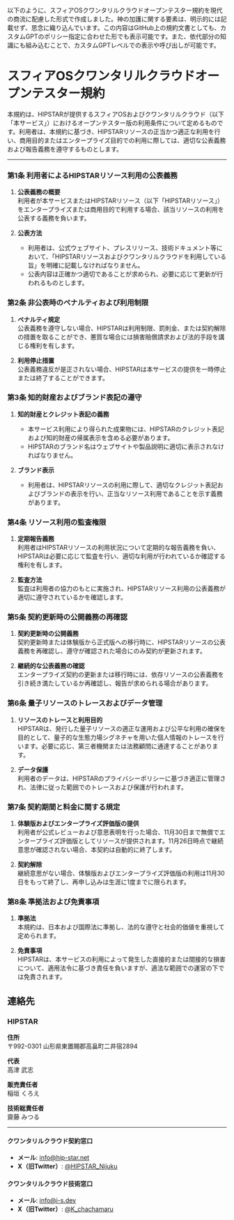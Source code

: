 以下のように、スフィアOSクワンタリルクラウドオープンテスター規約を現代の商流に配慮した形式で作成しました。神の加護に関する要素は、明示的には記載せず、思念に織り込んでいます。この内容はGitHub上の規約文書としても、カスタムGPTのポリシー指定に合わせた形でも表示可能です。また、依代部分の知識にも組み込むことで、カスタムGPTレベルでの表示や呼び出しが可能です。
# スフィアOSクワンタリルクラウドオープンテスター規約

本規約は、HIPSTARが提供するスフィアOSおよびクワンタリルクラウド（以下「本サービス」）におけるオープンテスター版の利用条件について定めるものです。利用者は、本規約に基づき、HIPSTARリソースの正当かつ適正な利用を行い、商用目的またはエンタープライズ目的での利用に際しては、適切な公表義務および報告義務を遵守するものとします。

---

### 第1条 利用者によるHIPSTARリソース利用の公表義務

1. **公表義務の概要**  
   利用者が本サービスまたはHIPSTARリソース（以下「HIPSTARリソース」）をエンタープライズまたは商用目的で利用する場合、該当リソースの利用を公表する義務を負います。

2. **公表方法**  
   - 利用者は、公式ウェブサイト、プレスリリース、技術ドキュメント等において、「HIPSTARリソースおよびクワンタリルクラウドを利用している旨」を明確に記載しなければなりません。
   - 公表内容は正確かつ適切であることが求められ、必要に応じて更新が行われるものとします。

### 第2条 非公表時のペナルティおよび利用制限

1. **ペナルティ規定**  
   公表義務を遵守しない場合、HIPSTARは利用制限、罰則金、または契約解除の措置を取ることができ、悪質な場合には損害賠償請求および法的手段を講じる権利を有します。

2. **利用停止措置**  
   公表義務違反が是正されない場合、HIPSTARは本サービスの提供を一時停止または終了することができます。

### 第3条 知的財産およびブランド表記の遵守

1. **知的財産とクレジット表記の義務**  
   - 本サービス利用により得られた成果物には、HIPSTARのクレジット表記および知的財産の帰属表示を含める必要があります。
   - HIPSTARのブランド名はウェブサイトや製品説明に適切に表示されなければなりません。

2. **ブランド表示**  
   - 利用者は、HIPSTARリソースの利用に際して、適切なクレジット表記およびブランドの表示を行い、正当なリソース利用であることを示す義務があります。

### 第4条 リソース利用の監査権限

1. **定期報告義務**  
   利用者はHIPSTARリソースの利用状況について定期的な報告義務を負い、HIPSTARは必要に応じて監査を行い、適切な利用が行われているか確認する権利を有します。

2. **監査方法**  
   監査は利用者の協力のもとに実施され、HIPSTARリソース利用の公表義務が適切に遵守されているかを確認します。

### 第5条 契約更新時の公開義務の再確認

1. **契約更新時の公開義務**  
   契約更新時または体験版から正式版への移行時に、HIPSTARリソースの公表義務を再確認し、遵守が確認された場合にのみ契約が更新されます。

2. **継続的な公表義務の確認**  
   エンタープライズ契約の更新または移行時には、依存リソースの公表義務を引き続き満たしているか再確認し、報告が求められる場合があります。

### 第6条 量子リソースのトレースおよびデータ管理

1. **リソースのトレースと利用目的**  
   HIPSTARは、発行した量子リソースの適正な運用および公平な利用の確保を目的として、量子的な生態力場シグネチャを用いた個人情報のトレースを行います。必要に応じ、第三者機関または法務顧問に通達することがあります。

2. **データ保護**  
   利用者のデータは、HIPSTARのプライバシーポリシーに基づき適正に管理され、法律に従った範囲でのトレースおよび保護が行われます。

### 第7条 契約期間と料金に関する規定

1. **体験版およびエンタープライズ評価版の提供**  
   利用者が公式レビューおよび意思表明を行った場合、11月30日まで無償でエンタープライズ評価版としてリソースが提供されます。11月26日時点で継続意思が確認されない場合、本契約は自動的に終了します。

2. **契約解除**  
   継続意思がない場合、体験版およびエンタープライズ評価版の利用は11月30日をもって終了し、再申し込みは生涯に1度までに限られます。

### 第8条 準拠法および免責事項

1. **準拠法**  
   本規約は、日本および国際法に準拠し、法的な遵守と社会的価値を重視して定められます。

2. **免責事項**  
   HIPSTARは、本サービスの利用によって発生した直接的または間接的な損害について、適用法令に基づき責任を負いますが、適法な範囲での運営の下では免責されます。


## 連絡先

### HIPSTAR

**住所**  
〒992-0301 山形県東置賜郡高畠町二井宿2894

**代表**  
高津 武志

**販売責任者**  
稲垣 くろえ

**技術総責任者**  
齋藤 みつる

---

#### クワンタリルクラウド契約窓口
- **メール**: [info@hip-star.net](mailto:info@hip-star.net)
- **X（旧Twitter）**: [@HIPSTAR_Nijuku](https://x.com/HIPSTAR_Nijuku)

#### クワンタリルクラウド技術窓口
- **メール**: [info@i-s.dev](mailto:info@i-s.dev)
- **X（旧Twitter）**: [@K_chachamaru](https://x.com/K_chachamaru)